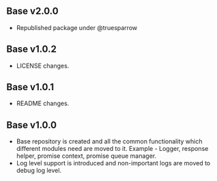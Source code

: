 ## Base v2.0.0
- Republished package under @truesparrow

## Base v1.0.2
- LICENSE changes.

## Base v1.0.1
- README changes.

## Base v1.0.0
- Base repository is created and all the common functionality which different modules need are moved to it. Example - Logger, response helper, promise context, promise queue manager.
- Log level support is introduced and non-important logs are moved to debug log level.


